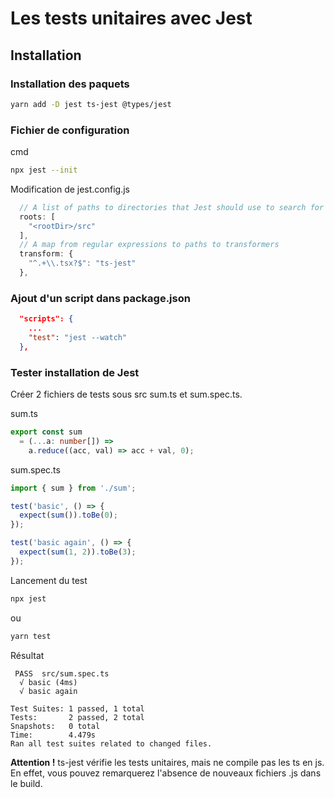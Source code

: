 # Les tests unitaires avec Jest

## Installation

### Installation des paquets

```sh
yarn add -D jest ts-jest @types/jest
```

### Fichier de configuration

cmd

```sh
npx jest --init
```

Modification de jest.config.js

```js
  // A list of paths to directories that Jest should use to search for files in
  roots: [
    "<rootDir>/src"
  ],
  // A map from regular expressions to paths to transformers
  transform: {
    "^.+\\.tsx?$": "ts-jest"
  },
```

### Ajout d'un script dans package.json

```json
  "scripts": {
    ...
    "test": "jest --watch"
  },
```

### Tester installation de Jest

Créer 2 fichiers de tests sous src sum.ts et sum.spec.ts.

sum.ts

```ts
export const sum
  = (...a: number[]) =>
    a.reduce((acc, val) => acc + val, 0);
```

sum.spec.ts

```ts
import { sum } from './sum';

test('basic', () => {
  expect(sum()).toBe(0);
});

test('basic again', () => {
  expect(sum(1, 2)).toBe(3);
});
```

Lancement du test

```sh
npx jest
```

ou

```sh
yarn test
```

Résultat

```log
 PASS  src/sum.spec.ts
  √ basic (4ms)
  √ basic again

Test Suites: 1 passed, 1 total
Tests:       2 passed, 2 total
Snapshots:   0 total
Time:        4.479s
Ran all test suites related to changed files.

```

__Attention !__ ts-jest vérifie les tests unitaires, mais ne compile pas les ts en js.  
En effet, vous pouvez remarquerez l'absence de nouveaux fichiers .js dans le build.
